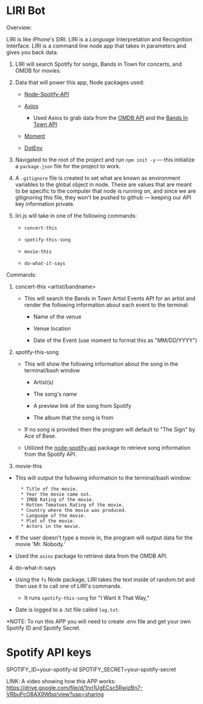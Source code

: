 # LIRI Bot

 Overview:

 LIRI is like iPhone's SIRI.  LIRI is a _Language_ Interpretation and Recognition Interface. LIRI is a command line node app that takes in parameters and gives you back data.



1. LIRI will search Spotify for songs, Bands in Town for concerts, and OMDB for movies.


2. Data that will power this app,   Node packages used: 
 

   * [Node-Spotify-API](https://www.npmjs.com/package/node-spotify-api)

   * [Axios](https://www.npmjs.com/package/axios)

     * Used Axios to grab data from the [OMDB API](http://www.omdbapi.com) and the [Bands In Town API](http://www.artists.bandsintown.com/bandsintown-api)

   * [Moment](https://www.npmjs.com/package/moment)

   * [DotEnv](https://www.npmjs.com/package/dotenv)




3. Navigated to the root of the project and run `npm init -y` &mdash; this  initialize a `package.json` file for the project to work. 



4. A `.gitignore` file is created to set what are known as environment variables to the global  object in node. These are values that are meant to be specific to the computer that node is running on, and since we are gitignoring this file, they won't be pushed to github &mdash; keeping our API key information private.
 

5. liri.js will take in one of the following commands:

   * `concert-this`

   * `spotify-this-song`

   * `movie-this`

   * `do-what-it-says`




 Commands:

1. concert-this <artist/bandname> 

   * This will search the Bands in Town Artist Events API  for an artist and render the following information about each event to the terminal:

     * Name of the venue

     * Venue location

     * Date of the Event (use moment to format this as "MM/DD/YYYY")

   
2. spotify-this-song <song name>

   * This will show the following information about the song in the terminal/bash window

     * Artist(s)

     * The song's name

     * A preview link of the song from Spotify

     * The album that the song is from

   * If no song is provided then the program will default to "The Sign" by Ace of Base.

   * Utilized the [node-spotify-api](https://www.npmjs.com/package/node-spotify-api) package to retrieve song information from the Spotify API.


3.  movie-this <movie name>

   * This will output the following information to the terminal/bash window:

     ```
       * Title of the movie.
       * Year the movie came out.
       * IMDB Rating of the movie.
       * Rotten Tomatoes Rating of the movie.
       * Country where the movie was produced.
       * Language of the movie.
       * Plot of the movie.
       * Actors in the movie.
     ```

   * If the user doesn't type a movie in, the program will output data for the movie 'Mr. Nobody.'

    
   * Used the `axios` package to retrieve data from the OMDB API. 


4.  do-what-it-says

   * Using the `fs` Node package, LIRI takes the text inside of random.txt and then use it to call one of LIRI's commands.

     * It runs `spotify-this-song` for "I Want it That Way," 

    

*  Date is logged  to a .txt file called `log.txt`.


*NOTE: To run this APP you will need to create .env file and get your own Spotify ID and Spotify Secret.

# Spotify API keys

SPOTIFY_ID=your-spotify-id
SPOTIFY_SECRET=your-spotify-secret


LINK: A video showing how this APP works: https://drive.google.com/file/d/1nn1UgECsc5RwizBn7-VRbuPcO8AX9Wbq/view?usp=sharing
